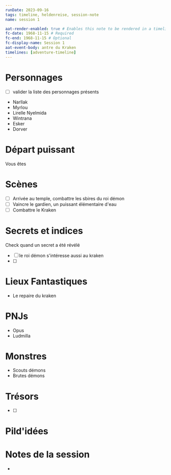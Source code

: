 ```yaml
---
runDate: 2023-09-16
tags: timeline, heldenreise, session-note
name: session 1

aat-render-enabled: true # Enables this note to be rendered in a timeline
fc-date: 1968-11-15 # Required
fc-end: 1968-11-15 # Optional
fc-display-name: Session 1
aat-event-body: antre du Kraken
timelines: [adventure-timeline]
---
```


# Personnages
- [ ] valider la liste des personnages présents
- Narllak
- Myrlou
- Lirelle Nyelmida
- Wintrana
- Esker
- Dorver

# Départ puissant
Vous êtes 

# Scènes
- [ ] Arrivée au temple, combattre les sbires du roi démon
- [ ] Vaincre le gardien, un puissant élémentaire d'eau
- [ ] Combattre le Kraken

# Secrets et indices
Check quand un secret a été révélé
- [ ] le roi démon s'intéresse aussi au kraken
- [ ] 

# Lieux Fantastiques
- Le repaire du kraken

# PNJs
- Opus
- Ludmilla

# Monstres
- Scouts démons
- Brutes démons

# Trésors
- [ ]


# Pild'idées
> 

# Notes de la session
- 


